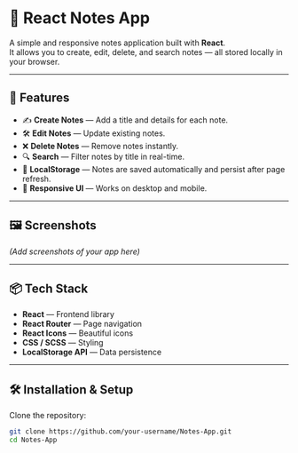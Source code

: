 # 📝 React Notes App

A simple and responsive notes application built with **React**.  
It allows you to create, edit, delete, and search notes — all stored locally in your browser.

---

## 🚀 Features
- ✍️ **Create Notes** — Add a title and details for each note.
- 🛠 **Edit Notes** — Update existing notes.
- ❌ **Delete Notes** — Remove notes instantly.
- 🔍 **Search** — Filter notes by title in real-time.
- 💾 **LocalStorage** — Notes are saved automatically and persist after page refresh.
- 🎨 **Responsive UI** — Works on desktop and mobile.

---

## 🖼️ Screenshots
*(Add screenshots of your app here)*

---

## 📦 Tech Stack
- **React** — Frontend library
- **React Router** — Page navigation
- **React Icons** — Beautiful icons
- **CSS / SCSS** — Styling
- **LocalStorage API** — Data persistence

---

## 🛠️ Installation & Setup

Clone the repository:
```bash
git clone https://github.com/your-username/Notes-App.git
cd Notes-App










